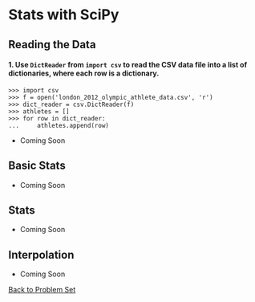 # Stats with SciPy

## Reading the Data

#### 1. Use `DictReader` from `import csv` to read the CSV data file into a list of dictionaries, where each row is a dictionary.

    >>> import csv
    >>> f = open('london_2012_olympic_athlete_data.csv', 'r')
    >>> dict_reader = csv.DictReader(f)
    >>> athletes = []
    >>> for row in dict_reader:
    ...     athletes.append(row)


 * Coming Soon

## Basic Stats

 * Coming Soon

## Stats

 * Coming Soon

## Interpolation

 * Coming Soon


[Back to Problem Set](problem_set_1_scipy.md)
